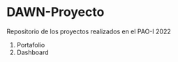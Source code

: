 # DAWN-Proyecto
Repositorio de los proyectos realizados en el PAO-I 2022

1) Portafolio
2) Dashboard
